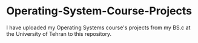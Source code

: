 # Operating-System-Course-Projects
I have uploaded my Operating Systems course's projects from my BS.c at the University of Tehran to this repository.
